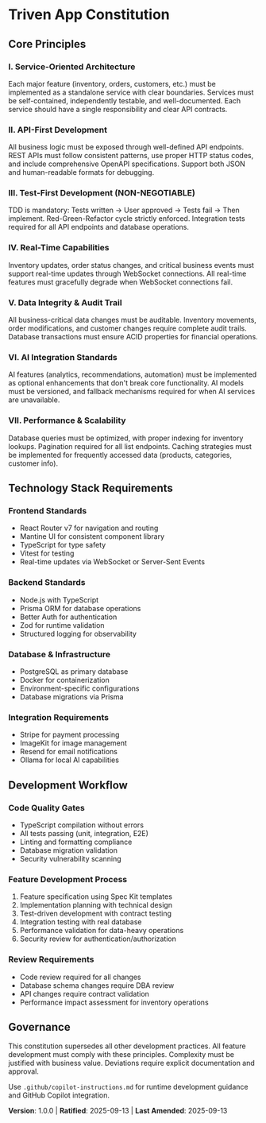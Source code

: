 # Triven App Constitution

## Core Principles

### I. Service-Oriented Architecture
Each major feature (inventory, orders, customers, etc.) must be implemented as a standalone service with clear boundaries. Services must be self-contained, independently testable, and well-documented. Each service should have a single responsibility and clear API contracts.

### II. API-First Development
All business logic must be exposed through well-defined API endpoints. REST APIs must follow consistent patterns, use proper HTTP status codes, and include comprehensive OpenAPI specifications. Support both JSON and human-readable formats for debugging.

### III. Test-First Development (NON-NEGOTIABLE)
TDD is mandatory: Tests written → User approved → Tests fail → Then implement. Red-Green-Refactor cycle strictly enforced. Integration tests required for all API endpoints and database operations.

### IV. Real-Time Capabilities
Inventory updates, order status changes, and critical business events must support real-time updates through WebSocket connections. All real-time features must gracefully degrade when WebSocket connections fail.

### V. Data Integrity & Audit Trail
All business-critical data changes must be auditable. Inventory movements, order modifications, and customer changes require complete audit trails. Database transactions must ensure ACID properties for financial operations.

### VI. AI Integration Standards
AI features (analytics, recommendations, automation) must be implemented as optional enhancements that don't break core functionality. AI models must be versioned, and fallback mechanisms required for when AI services are unavailable.

### VII. Performance & Scalability
Database queries must be optimized, with proper indexing for inventory lookups. Pagination required for all list endpoints. Caching strategies must be implemented for frequently accessed data (products, categories, customer info).

## Technology Stack Requirements

### Frontend Standards
- React Router v7 for navigation and routing
- Mantine UI for consistent component library
- TypeScript for type safety
- Vitest for testing
- Real-time updates via WebSocket or Server-Sent Events

### Backend Standards
- Node.js with TypeScript
- Prisma ORM for database operations
- Better Auth for authentication
- Zod for runtime validation
- Structured logging for observability

### Database & Infrastructure
- PostgreSQL as primary database
- Docker for containerization
- Environment-specific configurations
- Database migrations via Prisma

### Integration Requirements
- Stripe for payment processing
- ImageKit for image management
- Resend for email notifications
- Ollama for local AI capabilities

## Development Workflow

### Code Quality Gates
- TypeScript compilation without errors
- All tests passing (unit, integration, E2E)
- Linting and formatting compliance
- Database migration validation
- Security vulnerability scanning

### Feature Development Process
1. Feature specification using Spec Kit templates
2. Implementation planning with technical design
3. Test-driven development with contract testing
4. Integration testing with real database
5. Performance validation for data-heavy operations
6. Security review for authentication/authorization

### Review Requirements
- Code review required for all changes
- Database schema changes require DBA review
- API changes require contract validation
- Performance impact assessment for inventory operations

## Governance

This constitution supersedes all other development practices. All feature development must comply with these principles. Complexity must be justified with business value. Deviations require explicit documentation and approval.

Use `.github/copilot-instructions.md` for runtime development guidance and GitHub Copilot integration.

**Version**: 1.0.0 | **Ratified**: 2025-09-13 | **Last Amended**: 2025-09-13